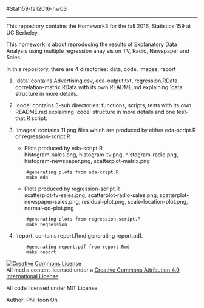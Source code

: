 #Stat159-fall2016-hw03
***

This repository contains the Homework3 for the fall 2016, Statistics 159 at UC Berkeley.

This homework is about reproducing the results of Explanatory Data Analysis using multiple regression anaylsis on TV, Radio, Newspaper and Sales.

In this repository, there are 4 directories: data, code, images, report

1. 'data' contains Advertising.csv, eda-output.txt, regression.RData, correlation-matrix.RData with its own README.md explaining 'data' structure in more details.

2. 'code' contains 3-sub directories: functions, scripts, tests with its own README.md explaining 'code' structure in more details and one test-that.R script.

3. 'images' contains 11 png files which are produced by either eda-script.R or regression-script.R

	- Plots produced by eda-script.R  
		histogram-sales.png, histogram-tv.png, histogram-radio.png, histogram-newspaper.png, scatterplot-matrix.png


	```
		#generating plots from eda-cript.R
		make eda
	```

	- Plots produced by regression-script.R  
		scatterplot-tv-sales.png, scatterplot-radio-sales.png, scatterplot-newspaper-sales.png, residual-plot.png, scale-location-plot.png, normal-qq-plot.png   
	```
		#generating plots from regression-script.R
		make regression
	```  
	

4. 'report' contains report.Rmd generating report.pdf.
	```
		#generating report.pdf from report.Rmd
		make report
	```

	

<a rel="license" href="http://creativecommons.org/licenses/by/4.0/"><img alt="Creative Commons License" style="border-width:0" src="https://i.creativecommons.org/l/by/4.0/88x31.png" /></a><br />All media content licensed under a <a rel="license" href="http://creativecommons.org/licenses/by/4.0/">Creative Commons Attribution 4.0 International License</a>.

All code licensed under MIT License

Author: PhilHoon Oh

